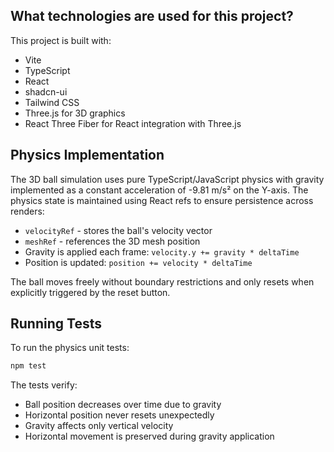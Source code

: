 
## What technologies are used for this project?

This project is built with:

- Vite
- TypeScript
- React
- shadcn-ui
- Tailwind CSS
- Three.js for 3D graphics
- React Three Fiber for React integration with Three.js

## Physics Implementation

The 3D ball simulation uses pure TypeScript/JavaScript physics with gravity implemented as a constant acceleration of -9.81 m/s² on the Y-axis. The physics state is maintained using React refs to ensure persistence across renders:

- `velocityRef` - stores the ball's velocity vector
- `meshRef` - references the 3D mesh position
- Gravity is applied each frame: `velocity.y += gravity * deltaTime`
- Position is updated: `position += velocity * deltaTime`

The ball moves freely without boundary restrictions and only resets when explicitly triggered by the reset button.

## Running Tests

To run the physics unit tests:

```sh
npm test
```

The tests verify:
- Ball position decreases over time due to gravity
- Horizontal position never resets unexpectedly
- Gravity affects only vertical velocity
- Horizontal movement is preserved during gravity application

